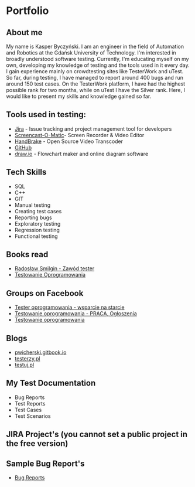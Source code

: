
# Portfolio

## About me

My name is Kasper Byczyński. I am an engineer in the field of Automation and Robotics at the Gdańsk University of Technology. I'm interested in broadly understood software testing. Currently, I'm educating myself on my own, developing my knowledge of testing and the tools used in it every day. I gain experience mainly on crowdtesting sites like TesterWork and uTest. So far, during testing, I have managed to report around 400 bugs and run around 150 test cases. On the TesterWork platform, I have had the highest possible rank for two months, while on uTest I have the Silver rank. Here, I would like to present my skills and knowledge gained so far.



## Tools used in testing:

* [Jira](https://www.atlassian.com/software/jira0) - Issue tracking and project management tool for developers
* [Screencast-O-Matic](https://screencast-o-matic.com/)- Screen Recorder & Video Editor
* [HandBrake](https://handbrake.fr/) - Open Source Video Transcoder
* [GitHub](https://github.com/)
* [draw.io](https://app.diagrams.net/) - Flowchart maker and online diagram software



## Tech Skills

* SQL
* C++
* GIT
* Manual testing
* Creating test cases
* Reporting bugs
* Exploratory testing
* Regression testing
* Functional testing

## Books read


* [Radosław Smilgin - Zawód tester](https://lubimyczytac.pl/ksiazka/291227/zawod-tester)
* [Testowanie Oprogramowania](https://pwicherski.gitbook.io)


## Groups on Facebook

* [Tester oprogramowania - wsparcie na starcie](https://www.facebook.com/groups/testeroprogramowania/?ref=group_header)
* [Testowanie oprogramowania - PRACA, Ogłoszenia](https://www.facebook.com/groups/215557562210470/)
* [Testowanie oprogramowania](https://www.facebook.com/groups/TestowanieOprogramowania/)

## Blogs

* [pwicherski.gitbook.io](pwicherski.gitbook.io/)
* [testerzy.pl](http://testerzy.pl)
* [testuj.pl](http://testuj.pl)

## My Test Documentation

* Bug Reports
* Test Reports
* Test Cases
* Test Scenarios


## JIRA Project's (you cannot set a public project in the free version)

## Sample Bug Report's

* [Bug Reports](https://drive.google.com/file/d/15bqFYa1E5wUZz2hfTRBnRLESzX23_jyr/view?usp=sharing)

